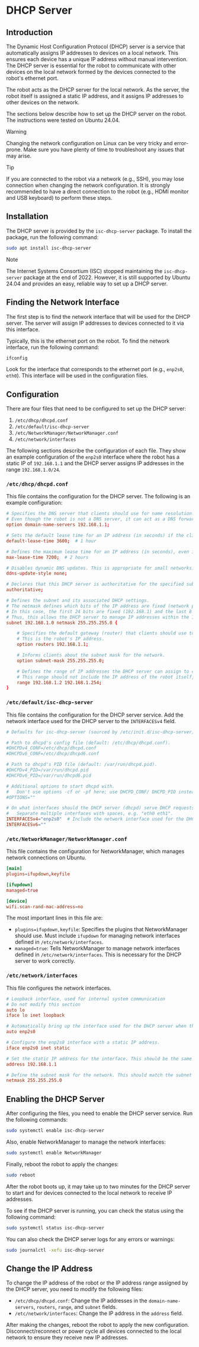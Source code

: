 # DHCP Server

## Introduction
The Dynamic Host Configuration Protocol (DHCP) server is a service that automatically assigns IP addresses to devices on a local network. This ensures each device has a unique IP address without manual intervention. The DHCP server is essential for the robot to communicate with other devices on the local network formed by the devices connected to the robot's ethernet port.

The robot acts as the DHCP server for the local network. As the server, the robot itself is assigned a static IP address, and it assigns IP addresses to other devices on the network.

The sections below describe how to set up the DHCP server on the robot. The instructions were tested on Ubuntu 24.04.

> [!WARNING]
> Changing the network configuration on Linux can be very tricky and error-prone. Make sure you have plenty of time to troubleshoot any issues that may arise.

> [!TIP]
> If you are connected to the robot via a network (e.g., SSH), you may lose connection when changing the network configuration. It is strongly recommended to have a direct connection to the robot (e.g., HDMI monitor and USB keyboard) to perform these steps.

## Installation
The DHCP server is provided by the `isc-dhcp-server` package. To install the package, run the following command:
```bash
sudo apt install isc-dhcp-server
```
> [!NOTE]
> The Internet Systems Consortium (ISC) stopped maintaining the `isc-dhcp-server` package at the end of 2022. However, it is still supported by Ubuntu 24.04 and provides an easy, reliable way to set up a DHCP server.

## Finding the Network Interface
The first step is to find the network interface that will be used for the DHCP server. The server will assign IP addresses to devices connected to it via this interface.

Typically, this is the ethernet port on the robot. To find the network interface, run the following command:
```bash
ifconfig
```
Look for the interface that corresponds to the ethernet port (e.g., `enp2s0`, `eth0`). This interface will be used in the configuration files.

## Configuration
There are four files that need to be configured to set up the DHCP server:
1. `/etc/dhcp/dhcpd.conf`
2. `/etc/default/isc-dhcp-server`
3. `/etc/NetworkManager/NetworkManager.conf`
4. `/etc/network/interfaces`

The following sections describe the configuration of each file. They show an example configuration of the `enp2s0` interface where the robot has a static IP of `192.168.1.1` and the DHCP server assigns IP addresses in the range `192.168.1.0/24`.

### `/etc/dhcp/dhcpd.conf`
This file contains the configuration for the DHCP server. The following is an example configuration:
```conf
# Specifies the DNS server that clients should use for name resolution. This is the robot's IP address.
# Even though the robot is not a DNS server, it can act as a DNS forwarder and resolve domain names using an external DNS server.
option domain-name-servers 192.168.1.1;

# Sets the default lease time for an IP address (in seconds) if the client does not request a specific lease duration.
default-lease-time 3600;  # 1 hour

# Defines the maximum lease time for an IP address (in seconds), even if the client requests a longer duration.
max-lease-time 7200;  # 2 hours

# Disables dynamic DNS updates. This is appropriate for small networks.
ddns-update-style none;

# Declares that this DHCP server is authoritative for the specified subnet. It will respond to clients even if they were previously configured with a different DHCP server.
authoritative;

# Defines the subnet and its associated DHCP settings.
# The netmask defines which bits of the IP address are fixed (network part) and which bits can vary (host part).
# In this case, the first 24 bits are fixed (192.168.1) and the last 8 bits can vary (0-255).
# Thus, this allows the DHCP server to manage IP addresses within the 192.168.1.x range.
subnet 192.168.1.0 netmask 255.255.255.0 {

    # Specifies the default gateway (router) that clients should use to access other networks.
    # This is the robot's IP address.
    option routers 192.168.1.1;

    # Informs clients about the subnet mask for the network.
    option subnet-mask 255.255.255.0;

    # Defines the range of IP addresses the DHCP server can assign to clients within this subnet.
    # This range should not include the IP address of the robot itself, nor the highest IP address in the subnet (broadcast address; 192.168.1.255 in this case).
    range 192.168.1.2 192.168.1.254;
}
```

### `/etc/default/isc-dhcp-server`
This file contains the configuration for the DHCP server service. Add the network interface used for the DHCP server to the `INTERFACESv4` field.
```conf
# Defaults for isc-dhcp-server (sourced by /etc/init.d/isc-dhcp-server)

# Path to dhcpd's config file (default: /etc/dhcp/dhcpd.conf).
#DHCPDv4_CONF=/etc/dhcp/dhcpd.conf
#DHCPDv6_CONF=/etc/dhcp/dhcpd6.conf

# Path to dhcpd's PID file (default: /var/run/dhcpd.pid).
#DHCPDv4_PID=/var/run/dhcpd.pid
#DHCPDv6_PID=/var/run/dhcpd6.pid

# Additional options to start dhcpd with.
#	Don't use options -cf or -pf here; use DHCPD_CONF/ DHCPD_PID instead
#OPTIONS=""

# On what interfaces should the DHCP server (dhcpd) serve DHCP requests?
#	Separate multiple interfaces with spaces, e.g. "eth0 eth1".
INTERFACESv4="enp2s0"  # Include the network interface used for the DHCP server here
INTERFACESv6=""
```

### `/etc/NetworkManager/NetworkManager.conf`
This file contains the configuration for NetworkManager, which manages network connections on Ubuntu.
```conf
[main]
plugins=ifupdown,keyfile

[ifupdown]
managed=true

[device]
wifi.scan-rand-mac-address=no
```
The most important lines in this file are:
- `plugins=ifupdown,keyfile`: Specifies the plugins that NetworkManager should use. Must include `ifupdown` for managing network interfaces defined in `/etc/network/interfaces`.
- `managed=true`: Tells NetworkManager to manage network interfaces defined in `/etc/network/interfaces`. This is necessary for the DHCP server to work correctly.

### `/etc/network/interfaces`
This file configures the network interfaces.
```conf
# Loopback interface, used for internal system communication
# Do not modify this section
auto lo
iface lo inet loopback

# Automatically bring up the interface used for the DHCP server when the system boots (enp2s0 in this case).
auto enp2s0

# Configure the enp2s0 interface with a static IP address.
iface enp2s0 inet static

# Set the static IP address for the interface. This should be the same as the domain-name-servers and routers options in dhcpd.conf.
address 192.168.1.1

# Define the subnet mask for the network. This should match the subnet mask in dhcpd.conf.
netmask 255.255.255.0
```

## Enabling the DHCP Server
After configuring the files, you need to enable the DHCP server service. Run the following commands:
```bash
sudo systemctl enable isc-dhcp-server
```

Also, enable NetworkManager to manage the network interfaces:
```bash
sudo systemctl enable NetworkManager
```

Finally, reboot the robot to apply the changes:
```bash
sudo reboot
```

After the robot boots up, it may take up to two minutes for the DHCP server to start and for devices connected to the local network to receive IP addresses.

To see if the DHCP server is running, you can check the status using the following command:
```bash
sudo systemctl status isc-dhcp-server
```

You can also check the DHCP server logs for any errors or warnings:
```bash
sudo journalctl -xefu isc-dhcp-server
```

## Change the IP Address
To change the IP address of the robot or the IP address range assigned by the DHCP server, you need to modify the following files:
- `/etc/dhcp/dhcpd.conf`: Change the IP addresses in the `domain-name-servers`, `routers`, `range`, and `subnet` fields.
- `/etc/network/interfaces`: Change the IP address in the `address` field.

After making the changes, reboot the robot to apply the new configuration. Disconnect/reconnect or power cycle all devices connected to the local network to ensure they receive new IP addresses.
